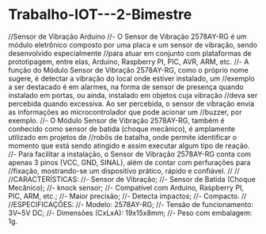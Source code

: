 # Trabalho-IOT---2-Bimestre
//Sensor de Vibração Arduino
//- O Sensor de Vibração 2578AY-RG é um módulo eletrônico composto por uma placa e um sensor de vibração, sendo desenvolvido especialmente //para atuar em conjunto com plataformas de prototipagem, entre elas, Arduino, Raspberry PI, PIC, AVR, ARM, etc.
//- A função do Módulo Sensor de Vibração 2578AY-RG, como o próprio nome sugere, é detectar a vibração do local onde estiver instalado, um //exemplo a ser destacado é em alarmes, na forma de sensor de presença quando instalado em portas, ou ainda, instalado em objetos cuja vibração //deva ser percebida quando excessiva. Ao ser percebida, o sensor de vibração envia as informações ao microcontrolador que pode acionar um //buzzer, por exemplo.
//- O Módulo Sensor de Vibração 2578AY-RG, também é conhecido como sensor de batida (choque mecânico), é amplamente utilizado em projetos de //robôs de batalha, onde permite identificar o momento que está sendo atingido e assim executar algum tipo de reação.
//- Para facilitar a instalação, o Sensor de Vibração 2578AY-RG conta com apenas 3 pinos (VCC, GND, SINAL), além de contar com perfurações para //fixação, mostrando-se um dispositivo prático, rápido e confiável.
// 
//
//CARACTERÍSTICAS:
//- Sensor de Vibração;
//- Sensor de Batida (Choque Mecânico);
//- knock sensor;
//- Compatível com Arduino, Raspberry PI, PIC, ARM, etc.;
//- Maior precisão;
//- Detecta impactos;
//- Compacto. 
//
//ESPECIFICAÇÕES:
//- Modelo: 2578AY-RG;
//- Tensão de funcionamento: 3V~5V DC;
//- Dimensões (CxLxA): 19x15x8mm;
//- Peso com embalagem: 1g. 

